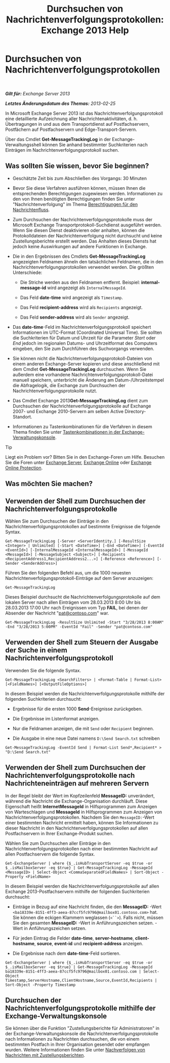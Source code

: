 ﻿---
title: 'Durchsuchen von Nachrichtenverfolgungsprotokollen: Exchange 2013 Help'
TOCTitle: Durchsuchen von Nachrichtenverfolgungsprotokollen
ms:assetid: e1678327-bcd5-42d4-a363-67f33067fe9a
ms:mtpsurl: https://technet.microsoft.com/de-de/library/Bb124926(v=EXCHG.150)
ms:contentKeyID: 51409354
ms.date: 04/24/2018
mtps_version: v=EXCHG.150
ms.translationtype: HT
---

# Durchsuchen von Nachrichtenverfolgungsprotokollen

 

_**Gilt für:** Exchange Server 2013_

_**Letztes Änderungsdatum des Themas:** 2013-02-25_

In Microsoft Exchange Server 2013 ist das Nachrichtenverfolgungsprotokoll eine detaillierte Aufzeichnung aller Nachrichtenaktivitäten, d. h. Übertragungen in und aus dem Transportdienst auf Postfachservern, Postfächern auf Postfachservern und Edge-Transport-Servern.

Über das Cmdlet **Get-MessageTrackingLog** in der Exchange-Verwaltungsshell können Sie anhand bestimmter Suchkriterien nach Einträgen im Nachrichtenverfolgungsprotokoll suchen.

## Was sollten Sie wissen, bevor Sie beginnen?

  - Geschätzte Zeit bis zum Abschließen des Vorgangs: 30 Minuten

  - Bevor Sie diese Verfahren ausführen können, müssen Ihnen die entsprechenden Berechtigungen zugewiesen werden. Informationen zu den von Ihnen benötigten Berechtigungen finden Sie unter "Nachrichtenverfolgung" im Thema [Berechtigungen für den Nachrichtenfluss](mail-flow-permissions-exchange-2013-help.md).

  - Zum Durchsuchen der Nachrichtenverfolgungsprotokolle muss der Microsoft Exchange Transportprotokoll-Suchdienst ausgeführt werden. Wenn Sie diesen Dienst deaktivieren oder anhalten, können die Protokolldateien der Nachrichtenverfolgung nicht durchsucht und keine Zustellungsberichte erstellt werden. Das Anhalten dieses Diensts hat jedoch keine Auswirkungen auf andere Funktionen in Exchange.

  - Die in den Ergebnissen des Cmdlets **Get-MessageTrackingLog** angezeigten Feldnamen ähneln den tatsächlichen Feldnamen, die in den Nachrichtenverfolgungsprotokollen verwendet werden. Die größten Unterschiede:
    
      - Die Striche werden aus den Feldnamen entfernt. Beispiel: **internal-message-id** wird angezeigt als `InternalMessageId`.
    
      - Das Feld **date-time** wird angezeigt als `Timestamp`.
    
      - Das Feld **recipient-address** wird als `Recipients` angezeigt.
    
      - Das Feld **sender-address** wird als `Sender` angezeigt.

  - Das **date-time**-Feld im Nachrichtenverfolgungsprotokoll speichert Informationen im UTC-Format (Coordinated Universal Time). Sie sollten die Suchkriterien für Datum und Uhrzeit für die Parameter *Start* oder *End* jedoch im regionalen Datums- und Uhrzeitformat des Computers eingeben, den Sie zum Durchführen des Suchvorgangs verwenden.

  - Sie können nicht die Nachrichtenverfolgungsprotokoll-Dateien von einem anderen Exchange-Server kopieren und diese anschließend mit dem Cmdlet **Get-MessageTrackingLog** durchsuchen. Wenn Sie außerdem eine vorhandene Nachrichtenverfolgungsprotokoll-Datei manuell speichern, unterbricht die Änderung am Datum-/Uhrzeitstempel die Abfragelogik, die Exchange zum Durchsuchen der Nachrichtenverfolgungsprotokolle nutzt.

  - Das Cmdlet Exchange 2013**Get-MessageTrackingLog** dient zum Durchsuchen der Nachrichtenverfolgungsprotokolle auf Exchange 2007- und Exchange 2010-Servern am selben Active Directory-Standort.

  - Informationen zu Tastenkombinationen für die Verfahren in diesem Thema finden Sie unter [Tastenkombinationen in der Exchange-Verwaltungskonsole](keyboard-shortcuts-in-the-exchange-admin-center-exchange-online-protection-help.md).


> [!TIP]
> Liegt ein Problem vor? Bitten Sie in den Exchange-Foren um Hilfe. Besuchen Sie die Foren unter <A href="https://go.microsoft.com/fwlink/p/?linkid=60612">Exchange Server</A>, <A href="https://go.microsoft.com/fwlink/p/?linkid=267542">Exchange Online</A> oder <A href="https://go.microsoft.com/fwlink/p/?linkid=285351">Exchange Online Protection</A>.



## Was möchten Sie machen?

## Verwenden der Shell zum Durchsuchen der Nachrichtenverfolgungsprotokolle

Wählen Sie zum Durchsuchen der Einträge in den Nachrichtenverfolgungsprotokollen auf bestimmte Ereignisse die folgende Syntax.

    Get-MessageTrackingLog [-Server <ServerIdentity.] [-ResultSize <Integer> | Unlimited] [-Start <DateTime>] [-End <DateTime>] [-EventId <EventId>] [-InternalMessageId <InternalMessageId>] [-MessageId <MessageId>] [-MessageSubject <Subject>] [-Recipients <RecipientAddress1,RecipientAddress2...>] [-Reference <Reference>] [-Sender <SenderAddress>]

Führen Sie den folgenden Befehl aus, um die 1000 neuesten Nachrichtenverfolgungsprotokoll-Einträge auf dem Server anzuzeigen:

    Get-MessageTrackingLog

Dieses Beispiel durchsucht die Nachrichtenverfolgungsprotokolle auf dem lokalen Server nach allen Einträgen vom 28.03.2013 8:00 Uhr bis 28.03.2013 17:00 Uhr nach Ereignissen vom Typ **FAIL**, bei denen der Absender der Nachricht "pat@contoso.com" war.

    Get-MessageTrackingLog -ResultSize Unlimited -Start "3/28/2013 8:00AM" -End "3/28/2013 5:00PM" -EventId "Fail" -Sender "pat@contoso.com"

## Verwenden der Shell zum Steuern der Ausgabe der Suche in einem Nachrichtenverfolgungsprotokoll

Verwenden Sie die folgende Syntax.

    Get-MessageTrackingLog <SearchFilters> | <Format-Table | Format-List> [<FieldNames>] [<OutputFileOptions>]

In diesem Beispiel werden die Nachrichtenverfolgungsprotokolle mithilfe der folgenden Suchkriterien durchsucht:

  - Ergebnisse für die ersten 1000 **Send**-Ereignisse zurückgeben.

  - Die Ergebnisse im Listenformat anzeigen.

  - Nur die Feldnamen anzeigen, die mit `Send` oder `Recipient` beginnen.

  - Die Ausgabe in eine neue Datei namens `D:\Send Search.txt` schreiben

<!-- end list -->

    Get-MessageTrackingLog -EventId Send | Format-List Send*,Recipient* > "D:\Send Search.txt"

## Verwenden der Shell zum Durchsuchen der Nachrichtenverfolgungsprotokolle nach Nachrichteneinträgen auf mehreren Servern

In der Regel bleibt der Wert im Kopfzeilenfeld **MessageID:**  unverändert, während die Nachricht die Exchange-Organisation durchläuft. Diese Eigenschaft heißt **InternetMessageId** in Hilfsprogrammen zum Anzeigen von Warteschlagen und **MessageId** in Hilfsprogrammen zum Anzeigen von Nachrichtenverfolgungsprotokollen. Nachdem Sie den `MessageID:`-Wert einer bestimmten Nachricht ermittelt haben, können Sie Informationen zu dieser Nachricht in den Nachrichtenverfolgungsprotokollen auf allen Postfachservern in Ihrer Exchange-Produkt suchen.

Wählen Sie zum Durchsuchen aller Einträge in den Nachrichtenverfolgungsprotokollen nach einer bestimmten Nachricht auf allen Postfachservern die folgende Syntax.

    Get-ExchangeServer | where {$_.isHubTransportServer -eq $true -or $_.isMailboxServer -eq $true} | Get-MessageTrackingLog -MessageId <MessageID> | Select-Object <CommaSeparatedFieldNames> | Sort-Object -Property <FieldName>

In diesem Beispiel werden die Nachrichtenverfolgungsprotokolle auf allen Exchange 2013-Postfachservern mithilfe der folgenden Suchkriterien durchsucht:

  - Einträge in Bezug auf eine Nachricht finden, die den **MessageID:**  -Wert `<ba18339e-8151-4ff3-aeea-87ccf5fc9796@mailbox01.contoso.com>` hat. Sie können die eckigen Klammern weglassen (`<``>`). Falls nicht, müssen Sie den gesamten **MessageID:** -Wert in Anführungszeichen setzen. -Wert in Anführungszeichen setzen.

  - Für jeden Eintrag die Felder **date-time**, **server-hostname**, **client-hostname**, **source**, **event-id** und **recipient-address** anzeigen.

  - Die Ergebnisse nach dem **date-time**-Feld sortieren.

<!-- end list -->

    Get-ExchangeServer | where {$_.isHubTransportServer -eq $true -or $_.isMailboxServer -eq $true} | Get-MessageTrackingLog -MessageId ba18339e-8151-4ff3-aeea-87ccf5fc9796@mailbox01.contoso.com | Select-Object Timestamp,ServerHostname,ClientHostname,Source,EventId,Recipients | Sort-Object -Property Timestamp

## Durchsuchen der Nachrichtenverfolgungsprotokolle mithilfe der Exchange-Verwaltungskonsole

Sie können über die Funktion "Zustellungsberichte für Administratoren" in der Exchange-Verwaltungskonsole die Nachrichtenverfolgungsprotokolle nach Informationen zu Nachrichten durchsuchen, die von einem bestimmten Postfach in Ihrer Organisation gesendet oder empfangen wurden. Weitere Informationen finden Sie unter [Nachverfolgen von Nachrichten mit Zustellungsberichten](track-messages-with-delivery-reports-exchange-2013-help.md).

